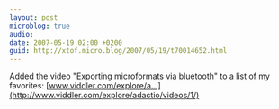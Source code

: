 ```yaml
---
layout: post
microblog: true
audio: 
date: 2007-05-19 02:00 +0200
guid: http://xtof.micro.blog/2007/05/19/t70014652.html
---
```

Added the video "Exporting microformats via bluetooth" to a list of my favorites: [www.viddler.com/explore/a...](http://www.viddler.com/explore/adactio/videos/1/)
